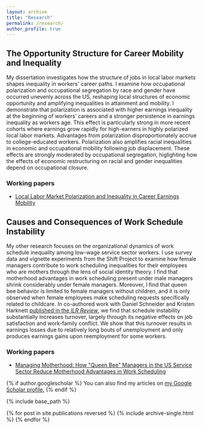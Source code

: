 ```yaml
---
layout: archive
title: "Research"
permalink: /research/
author_profile: true
---
```


## The Opportunity Structure for Career Mobility and Inequality

My dissertation investigates how the structure of jobs in local labor markets shapes inequality in workers' career paths. I examine how occupational polarization and occupational segregation by race and gender have occurred unevenly across the US, reshaping local structures of economic opportunity and amplifying inequalities in attainment and mobility. I demonstrate that polarization is associated with higher earnings inequality at the beginning of workers’ careers and a stronger persistence in earnings inequality as workers age. This effect is particularly strong in more recent cohorts where earnings grow rapidly for high-earners in highly polarized local labor markets. Advantages from polarization disproportionately accrue to college-educated workers. Polarization also amplifies racial inequalities in economic and occupational mobility following job displacement. These effects are strongly moderated by occupational segregation, higlighting how the effects of economic restructuring on racial and gender inequalities depend on occupational closure.

### Working papers
* [Local Labor Market Polarization and Inequality in Career Earnings Mobility](http://joshuachoper.github.io/files/localabmkt_pol.pdf)

## Causes and Consequences of Work Schedule Instability

My other research focuses on the organizational dynamics of work schedule inequality among low-wage service sector workers. I use survey data and vignette experiments from the Shift Project to examine how female managers contribute to work scheduling inequalities for their employees who are mothers through the lens of social identity theory. I find that motherhood advantages in work scheduling present under male managers shrink considerably under female managers. Moreover, I find that queen bee behavior is limited to female managers without children, and it is only observed when female employees make scheduling requests specifically related to childcare. In co-authored work with Daniel Schneider and Kristen Harknett [published in the *ILR Review*](https://journals.sagepub.com/doi/abs/10.1177/00197939211048484), we find that schedule instability substantially increases turnover, largely through its negative effects on job satisfaction and work-family conflict. We show that this turnover results in earnings losses due to relatively long bouts of unemployment and only produces earnings gains upon reemployment for some workers.

### Working papers
* [Managing Motherhood: How "Queen Bee" Managers in the US Service Sector Reduce Motherhood Advantages in Work Scheduling](http://joshuachoper.github.io/files/queenbees.pdf)

{% if author.googlescholar %}
  You can also find my articles on <u><a href="{{author.googlescholar}}">my Google Scholar profile</a>.</u>
{% endif %}

{% include base_path %}

{% for post in site.publications reversed %}
  {% include archive-single.html %}
{% endfor %}
